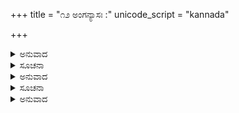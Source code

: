 +++
title = "೧೨ ಅಂಗನ್ಯಾಸಃ :"
unicode_script = "kannada"

+++


<details><summary>ಅನುವಾದ</summary>

ಓಂ ಕ್ಲಾಂ ಹೃದಯಾಯ ನಮಃ । ಓಂ ಕ್ಲೀಂ ಶಿರಸೇ ಸ್ವಾಹಾ । ಓಂ ಕ್ಲೂಂ ಶಿಖಾಯೈ ವಷಟ್ । ಓಂ ಕ್ಲೈಂ ಕವಚಾಯ ಹುಂ । ಓಂ ಕ್ಲೌಂ । ನೇತ್ರತ್ರಯಾಯ ವೌಷಟ್ । ಓಂ ಕ್ಲಃ ಅಸ್ತ್ರಾಯ ಫಟ್ ।  
ಅನಂತರ ಕೆಳಗೆ ಹೇಳಿರುವಂತೆ ಧ್ಯಾನಮಾಡಬೇಕು.
</details>

<details><summary>ಸೂಚನಾ</summary>

ಕಸ್ತೂರಿತಿಲಕಂ ಲಲಾಟಪಟಲೇ ವಕ್ಷಸ್ಥಲೇ ಕೌಸ್ತುಭಂ  
ನಾಸಾಗ್ರೇ ವರವೌಕ್ತಿಕಂ ಕರತಲೇ ವೇಣುಂ ಕರೇ ಕಙ್ಕಣಮ್ ।  
ಸರ್ವಾಂಗೇ ಹರಿಚನ್ದ ನಂ ಚ ಸುಲಲಿತಂ ಕಣ್ಠೇ ಚ ಮುಕ್ತಾವಲಿ  
ಗೋಪಸ್ತ್ರೀಪರಿವೇಷ್ಟಿತೋ ವಿಜಯತೇ ಗೋಪಾಲ ಚೂಡಾಮಣಿಃ ॥
</details>

<details><summary>ಅನುವಾದ</summary>

ಹಣೆಯಲ್ಲಿ ಕಸ್ತೂರಿತಿಲಕವನ್ನೂ, ವಕ್ಷಸ್ಥಲದಲ್ಲಿ ಕೌಸ್ತುಭ ಮಣಿಯನ್ನೂ , ಮೂಗಿನ ತುದಿಯಲ್ಲಿ ಶ್ರೇಷ್ಠವಾದ ಮುತ್ತಿನ ಮೂಗುತಿಯನ್ನು, ಕೈಯಲ್ಲಿ ಕೊಳಲನ್ನೂ, ಕೈಮಣಿಕಟ್ಟಿನಲ್ಲಿ ಕಂಕಣ ವನ್ನೂ, ಕೊರಳಲ್ಲಿ ಮುತ್ತಿನ ಹಾರಗಳನ್ನೂ ಧರಿಸಿ ಸರ್ವಾಂಗಗಳಲ್ಲೂ ಹರಿಚಂದನವನ್ನು ಲೇಪಿಸಿಕೊಂಡು ಕಂಗೊಳಿಸುತ್ತಾ ಗೋಪಸ್ತ್ರೀಯರಿಂದ ಸುತ್ತುವರಿಯಲ್ಪಟ್ಟಿರುವ ಗೋಪಾಲಬಾಲಶಿರೋಮಣಿಗೆ ಜಯ-ವಿಜಯವಾಗಲೀ ಅವನು ಸರ್ವೋತ್ಕೃಷ್ಟನು.
</details>

<details><summary>ಸೂಚನಾ</summary>

ಅಸ್ತಿ ಸ್ವಸ್ತರುಣೀಕರಾಗ್ರವಿಲಸ್ಕಲ್ಪಪ್ರಸೂನಾಪ್ಲು ತಂ ।  
ವಸ್ತು ಪ್ರಸ್ತುತವೇಣುನಾದಲಹರೀ ನಿರ್ವಾಣನಿರ್ವ್ಯಾಕುಲಮ್ ॥  
ಸ್ರಸ್ತಸ್ರಸ್ತನಿಬದ್ಧನೀವಿವಿಲಸದ್ಗೋಪೀಸಹಸ್ರಾವೃತಂ ।  
ಹಸ್ತನ್ಯಸ್ತನತಾಪವರ್ಗಮಖಿಲೋದಾರಂ ಕಿಶೋರಾಕೃತಿಃ ॥
</details>

<details><summary>ಅನುವಾದ</summary>

ಸ್ವರ್ಗಲೋಕದ ಹೆಂಗಸರು ತಮ್ಮ ಕರಾಗ್ರಗಳಿಂದ ಕಲ್ಪವೃಕ್ಷದ ಪುಷ್ಪಗಳ ಮಳೆಗರೆಯುತ್ತಿದ್ದಾರೆ. ಆ ಪುಷ್ಪವೃಷ್ಟಿಯನ್ನು ಸ್ವೀಕರಿಸುತ್ತಾ ತಾನೂ ವೇಣುನಾದಾಮೃತಲಹರಿ ಆನಂದವೃಷ್ಟಿಯನ್ನು ಸುರಿಸುತ್ತಾ  ಪ್ರಸನ್ನನಾಗಿದ್ದಾನೆ. ಪ್ರೇಮಪರವಶರಾಗಿರುವ ಸಾವಿರಾರು ಮಂದಿ ಗೋಪಸ್ತ್ರೀಯರು ಸುತ್ತಲೂ ಕಂಗೊಳಿಸುತ್ತಿದ್ದಾರೆ. ಇಂತಹ ಸುಂದರ ಸುಖ-ಶಾಂತಿಯ ಸನ್ನಿವೇಶದಲ್ಲಿ ತನಗೆ ನಮಿಸುತ್ತಿರುವ ಭಕ್ತರಿಗೆ ‘‘ಇದೋ ಕೊಳ್ಳಿರಿ’’ - ಎಂದು ಕಡು ಧಾರಾಳವಾಗಿ ಕೈಯಲ್ಲಿರಿಸಿಕೊಂಡ ಮುಕ್ತಿಯನ್ನು ದಯಪಾಲಿಸುತ್ತಿರುವ ಬಾಲಗೋಪಾಲ ಪ್ರಭುವಿಗೆ ಜಯವಾಗಲಿ! ವಿಜಯವಾಗಲಿ!  
ಹೀಗೆ ಧ್ಯಾನಿಸಿದ ನಂತರ ಕಥೆಯನ್ನು ಪ್ರಾರಂಭಿಸಬೇಕು. ಪ್ರತಿ ದಿನವೂ ಸೂರ್ಯೋದಯದಿಂದ ಪ್ರಾರಂಭ ಮಾಡಿ ಮೂರೂವರೆ ಪ್ರಹರ ಕಾಲದವರೆಗೂ ಕಥಾ ಪ್ರವಚನ ನಡೆಯಬೇಕು. ಮಧ್ಯಾಹ್ನ ಎರಡು ಘಳಿಗೆಗಳ ಕಾಲ ಕಥೆಗೆ ವಿಶ್ರಾಂತಿ. ಪ್ರಾತಃಕಾಲದಿಂದ ಮಧ್ಯಾಹ್ನದವರೆಗೆ ಮೂಲ ಭಾಗವತ ಪಾರಾಯಣ ಮಾಡಬೇಕು. ಮಧ್ಯಾಹ್ನದಿಂದ ಸಾಯಂಕಾಲದವರೆಗೆ ಪಾರಾಯಣ ಮಾಡಿದಷ್ಟು  ಕಥೆಯ ಭಾವಾರ್ಥವನ್ನು ಸಂಕ್ಷಿಪ್ತವಾಗಿ ದೇಶಭಾಷೆಯಲ್ಲಿ ಪ್ರವಚನ  ಮಾಡಬೇಕು. ಮಧ್ಯಾಹ್ನದಲ್ಲಿ ವಿಶ್ರಾಂತಿ ಸಮಯದಲ್ಲೂ ಭಗವನ್ನಾಮಸಂಕೀರ್ತನೆ ಮಾಡುವ ವ್ಯವಸ್ಥೆ ಇರಬೇಕು.
</details>
